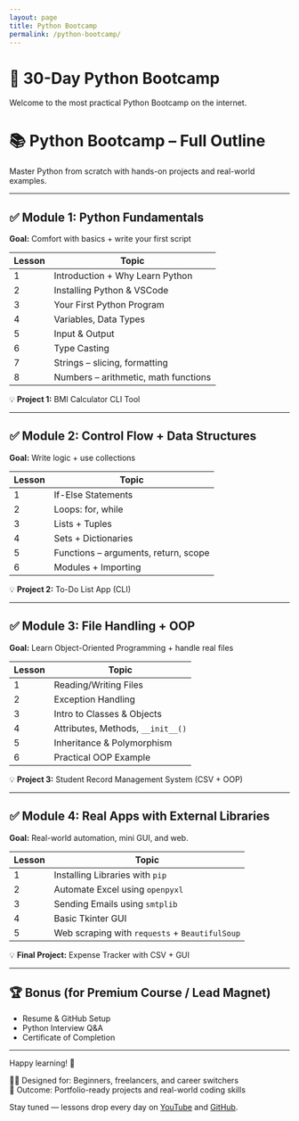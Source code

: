 ```yaml
---
layout: page
title: Python Bootcamp
permalink: /python-bootcamp/
---
```


# 🚀 30-Day Python Bootcamp

Welcome to the most practical Python Bootcamp on the internet.

# 📚 Python Bootcamp – Full Outline

Master Python from scratch with hands-on projects and real-world examples.

---

## ✅ Module 1: Python Fundamentals  
**Goal:** Comfort with basics + write your first script

| Lesson | Topic |
|--------|-------------------------------|
| 1 | Introduction + Why Learn Python |
| 2 | Installing Python & VSCode |
| 3 | Your First Python Program |
| 4 | Variables, Data Types |
| 5 | Input & Output |
| 6 | Type Casting |
| 7 | Strings – slicing, formatting |
| 8 | Numbers – arithmetic, math functions |

💡 **Project 1:** BMI Calculator CLI Tool

---

## ✅ Module 2: Control Flow + Data Structures  
**Goal:** Write logic + use collections

| Lesson | Topic |
|--------|-------------------------------|
| 1 | If-Else Statements |
| 2 | Loops: for, while |
| 3 | Lists + Tuples |
| 4 | Sets + Dictionaries |
| 5 | Functions – arguments, return, scope |
| 6 | Modules + Importing |

💡 **Project 2:** To-Do List App (CLI)

---

## ✅ Module 3: File Handling + OOP  
**Goal:** Learn Object-Oriented Programming + handle real files

| Lesson | Topic |
|--------|-------------------------------|
| 1 | Reading/Writing Files |
| 2 | Exception Handling |
| 3 | Intro to Classes & Objects |
| 4 | Attributes, Methods, `__init__()` |
| 5 | Inheritance & Polymorphism |
| 6 | Practical OOP Example |

💡 **Project 3:** Student Record Management System (CSV + OOP)

---

## ✅ Module 4: Real Apps with External Libraries    
**Goal:** Real-world automation, mini GUI, and web.

| Lesson | Topic |
|--------|-------------------------------|
| 1 | Installing Libraries with `pip` |
| 2 | Automate Excel using `openpyxl` |
| 3 | Sending Emails using `smtplib` |
| 4 | Basic Tkinter GUI |
| 5 | Web scraping with `requests` + `BeautifulSoup` |

💡 **Final Project:** Expense Tracker with CSV + GUI

---

## 🏆 Bonus (for Premium Course / Lead Magnet)

- Resume & GitHub Setup  
- Python Interview Q&A  
- Certificate of Completion

---

Happy learning! 🚀


👨‍💻 Designed for: Beginners, freelancers, and career switchers  
🎯 Outcome: Portfolio-ready projects and real-world coding skills

Stay tuned — lessons drop every day on [YouTube](https://www.youtube.com/@ShardaLearningCenter) and [GitHub](https://github.com/slearnkarma).
